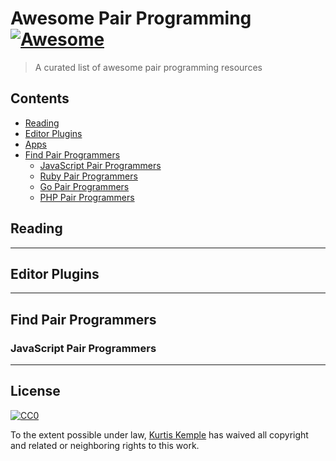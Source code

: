 # Awesome Pair Programming [![Awesome](https://cdn.rawgit.com/sindresorhus/awesome/d7305f38d29fed78fa85652e3a63e154dd8e8829/media/badge.svg)](https://github.com/sindresorhus/awesome)

> A curated list of awesome pair programming resources

## Contents

- [Reading](#reading)
- [Editor Plugins](#editor-plugins)
- [Apps](#apps)
- [Find Pair Programmers](#pair-programmers)
  - [JavaScript Pair Programmers](#javascript-pair-programmers)
  - [Ruby Pair Programmers](#ruby-pair-programmers)
  - [Go Pair Programmers](#go-pair-programmers)
  - [PHP Pair Programmers](#php-pair-programmers)

## Reading

___

## Editor Plugins

___

## Find Pair Programmers

### JavaScript Pair Programmers

___

## License

[![CC0](http://mirrors.creativecommons.org/presskit/buttons/88x31/svg/cc-zero.svg)](https://creativecommons.org/publicdomain/zero/1.0/)

To the extent possible under law, [Kurtis Kemple](https://github.com/kkemple) has waived all copyright and related or neighboring rights to this work.
